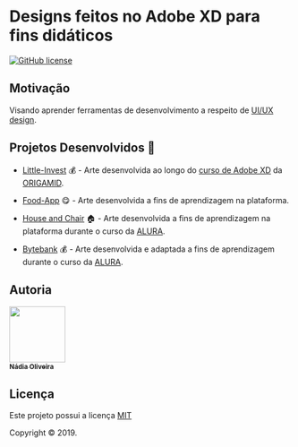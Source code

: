 # Designs feitos no Adobe XD para fins didáticos
[![GitHub license](https://img.shields.io/github/license/Naereen/StrapDown.js.svg)](https://github.com/NadiaOliver/Recriando-Designs-com-Adobe-XD/blob/master/LICENSE)

## Motivação

Visando aprender ferramentas de desenvolvimento a respeito de [UI/UX design](https://www.raffcom.com.br/blog/qual-a-diferenca-entre-ux-e-ui/).

## Projetos Desenvolvidos :rocket:

* [Little-Invest](https://github.com/NadiaaOliverr/Recriando-Designs-com-Adobe-XD/blob/master/Little-invest/img/little-invest.pdf) :moneybag: - Arte desenvolvida ao longo do [curso de Adobe XD](https://www.youtube.com/playlist?list=PL9rc_FjKlX3-K25DZVcNlsVDItg9OlZiW) da [ORIGAMID](https://www.origamid.com/). 

* [Food-App](https://github.com/NadiaaOliverr/Recriando-Designs-com-Adobe-XD/blob/master/Food%20App/img/food_app.pdf) :yum: - Arte desenvolvida a fins de aprendizagem na plataforma.

* [House and Chair](https://github.com/NadiaaOliverr/Recriando-Designs-com-Adobe-XD/tree/master/Casa%20e%20Cadeira) :house: - Arte desenvolvida a fins de aprendizagem na plataforma durante o curso da [ALURA](https://alura.com.br).

* [Bytebank]() :moneybag: - Arte desenvolvida e adaptada a fins de aprendizagem durante o curso da [ALURA](https://alura.com.br).



## Autoria

[<img src="https://avatars0.githubusercontent.com/u/41811634?s=460&v=4" width="100px;"/><br/><sub><b>Nádia Oliveira</b></sub>](https://github.com/NadiaOliver)<br />




## Licença


Este projeto possui a licença <a href="https://github.com/NadiaOliver/Recriando-Designs-com-Adobe-XD/blob/master/LICENSE" target="_blank">MIT</a>

Copyright © 2019.
